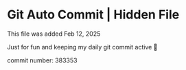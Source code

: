 # Git Auto Commit | Hidden File

This file was added Feb 12, 2025

Just for fun and keeping my daily git commit active 🤪

commit number: 383353
